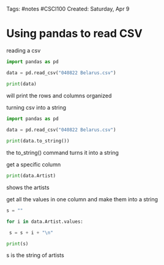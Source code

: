 Tags: #notes #CSCI100
Created: Saturday, Apr 9

# Using pandas to read CSV
reading a csv
```python
import pandas as pd

data = pd.read_csv("040822 Belarus.csv")

print(data)

```
will print the rows and columns organized

turning csv into a string
```python
import pandas as pd
  
data = pd.read_csv("040822 Belarus.csv")

print(data.to_string())

```
the to_string() command turns it into a string

get a specific column
```python
print(data.Artist)
```
shows the artists

get all the values in one column and make them into a string
```python
s = ""

for i in data.Artist.values:

 s = s + i + "\n"

print(s)
```
s is the string of artists


